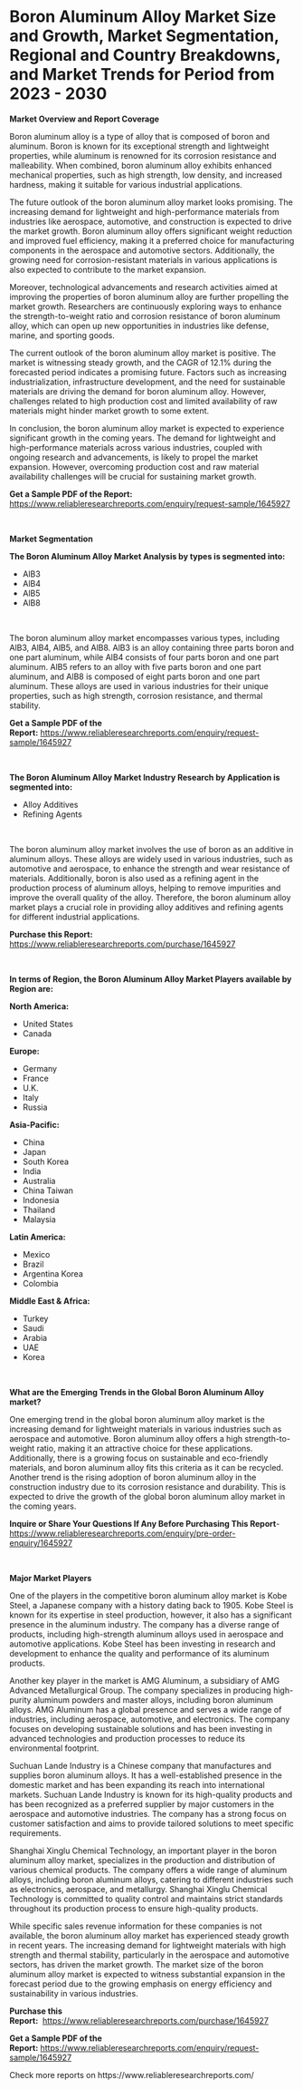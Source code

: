 <p><h1>Boron Aluminum Alloy Market Size and Growth, Market Segmentation, Regional and Country Breakdowns, and Market Trends for Period from 2023 -  2030</h1></p><p><strong>Market Overview and Report Coverage</strong></p>
<p><p>Boron aluminum alloy is a type of alloy that is composed of boron and aluminum. Boron is known for its exceptional strength and lightweight properties, while aluminum is renowned for its corrosion resistance and malleability. When combined, boron aluminum alloy exhibits enhanced mechanical properties, such as high strength, low density, and increased hardness, making it suitable for various industrial applications.</p><p>The future outlook of the boron aluminum alloy market looks promising. The increasing demand for lightweight and high-performance materials from industries like aerospace, automotive, and construction is expected to drive the market growth. Boron aluminum alloy offers significant weight reduction and improved fuel efficiency, making it a preferred choice for manufacturing components in the aerospace and automotive sectors. Additionally, the growing need for corrosion-resistant materials in various applications is also expected to contribute to the market expansion.</p><p>Moreover, technological advancements and research activities aimed at improving the properties of boron aluminum alloy are further propelling the market growth. Researchers are continuously exploring ways to enhance the strength-to-weight ratio and corrosion resistance of boron aluminum alloy, which can open up new opportunities in industries like defense, marine, and sporting goods.</p><p>The current outlook of the boron aluminum alloy market is positive. The market is witnessing steady growth, and the CAGR of 12.1% during the forecasted period indicates a promising future. Factors such as increasing industrialization, infrastructure development, and the need for sustainable materials are driving the demand for boron aluminum alloy. However, challenges related to high production cost and limited availability of raw materials might hinder market growth to some extent.</p><p>In conclusion, the boron aluminum alloy market is expected to experience significant growth in the coming years. The demand for lightweight and high-performance materials across various industries, coupled with ongoing research and advancements, is likely to propel the market expansion. However, overcoming production cost and raw material availability challenges will be crucial for sustaining market growth.</p></p>
<p><strong>Get a Sample PDF of the Report:</strong> <a href="https://www.reliableresearchreports.com/enquiry/request-sample/1645927">https://www.reliableresearchreports.com/enquiry/request-sample/1645927</a></p>
<p>&nbsp;</p>
<p><strong>Market Segmentation</strong></p>
<p><strong>The Boron Aluminum Alloy Market Analysis by types is segmented into:</strong></p>
<p><ul><li>AlB3</li><li>AlB4</li><li>AlB5</li><li>AlB8</li></ul></p>
<p>&nbsp;</p>
<p><p>The boron aluminum alloy market encompasses various types, including AlB3, AlB4, AlB5, and AlB8. AlB3 is an alloy containing three parts boron and one part aluminum, while AlB4 consists of four parts boron and one part aluminum. AlB5 refers to an alloy with five parts boron and one part aluminum, and AlB8 is composed of eight parts boron and one part aluminum. These alloys are used in various industries for their unique properties, such as high strength, corrosion resistance, and thermal stability.</p></p>
<p><strong>Get a Sample PDF of the Report:</strong>&nbsp;<a href="https://www.reliableresearchreports.com/enquiry/request-sample/1645927">https://www.reliableresearchreports.com/enquiry/request-sample/1645927</a></p>
<p>&nbsp;</p>
<p><strong>The Boron Aluminum Alloy Market Industry Research by Application is segmented into:</strong></p>
<p><ul><li>Alloy Additives</li><li>Refining Agents</li></ul></p>
<p>&nbsp;</p>
<p><p>The boron aluminum alloy market involves the use of boron as an additive in aluminum alloys. These alloys are widely used in various industries, such as automotive and aerospace, to enhance the strength and wear resistance of materials. Additionally, boron is also used as a refining agent in the production process of aluminum alloys, helping to remove impurities and improve the overall quality of the alloy. Therefore, the boron aluminum alloy market plays a crucial role in providing alloy additives and refining agents for different industrial applications.</p></p>
<p><strong>Purchase this Report:</strong>&nbsp; <a href="https://www.reliableresearchreports.com/purchase/1645927">https://www.reliableresearchreports.com/purchase/1645927</a></p>
<p>&nbsp;</p>
<p><strong>In terms of Region, the Boron Aluminum Alloy Market Players available by Region are:</strong></p>
<p>
    <p> <strong> North America: </strong>
        <ul>
            <li>United States</li>
            <li>Canada</li>
        </ul>
        </p> 
    <p> <strong> Europe: </strong>
        <ul>
            <li>Germany</li>
            <li>France</li>
            <li>U.K.</li>
            <li>Italy</li>
            <li>Russia</li>
        </ul>
        </p> 
    <p> <strong> Asia-Pacific: </strong>
        <ul>
            <li>China</li>
            <li>Japan</li>
            <li>South Korea</li>
            <li>India</li>
            <li>Australia</li>
            <li>China Taiwan</li>
            <li>Indonesia</li>
            <li>Thailand</li>
            <li>Malaysia</li>
        </ul>
        </p> 
    <p> <strong> Latin America: </strong>
        <ul>
            <li>Mexico</li>
            <li>Brazil</li>
            <li>Argentina Korea</li>
            <li>Colombia</li>
        </ul>
        </p> 
    <p> <strong> Middle East & Africa: </strong>
        <ul>
            <li>Turkey</li>
            <li>Saudi</li>
            <li>Arabia</li>
            <li>UAE</li>
            <li>Korea</li>
        </ul>
    </p>
    </p>
<p>&nbsp;</p>
<p><strong>What are the Emerging Trends in the Global Boron Aluminum Alloy market?</strong></p>
<p><p>One emerging trend in the global boron aluminum alloy market is the increasing demand for lightweight materials in various industries such as aerospace and automotive. Boron aluminum alloy offers a high strength-to-weight ratio, making it an attractive choice for these applications. Additionally, there is a growing focus on sustainable and eco-friendly materials, and boron aluminum alloy fits this criteria as it can be recycled. Another trend is the rising adoption of boron aluminum alloy in the construction industry due to its corrosion resistance and durability. This is expected to drive the growth of the global boron aluminum alloy market in the coming years.</p></p>
<p><strong>Inquire or Share Your Questions If Any Before Purchasing This Report</strong>- <a href="https://www.reliableresearchreports.com/enquiry/pre-order-enquiry/1645927">https://www.reliableresearchreports.com/enquiry/pre-order-enquiry/1645927</a></p>
<p>&nbsp;</p>
<p><strong>Major Market Players</strong></p>
<p><p>One of the players in the competitive boron aluminum alloy market is Kobe Steel, a Japanese company with a history dating back to 1905. Kobe Steel is known for its expertise in steel production, however, it also has a significant presence in the aluminum industry. The company has a diverse range of products, including high-strength aluminum alloys used in aerospace and automotive applications. Kobe Steel has been investing in research and development to enhance the quality and performance of its aluminum products. </p><p>Another key player in the market is AMG Aluminum, a subsidiary of AMG Advanced Metallurgical Group. The company specializes in producing high-purity aluminum powders and master alloys, including boron aluminum alloys. AMG Aluminum has a global presence and serves a wide range of industries, including aerospace, automotive, and electronics. The company focuses on developing sustainable solutions and has been investing in advanced technologies and production processes to reduce its environmental footprint.</p><p>Suchuan Lande Industry is a Chinese company that manufactures and supplies boron aluminum alloys. It has a well-established presence in the domestic market and has been expanding its reach into international markets. Suchuan Lande Industry is known for its high-quality products and has been recognized as a preferred supplier by major customers in the aerospace and automotive industries. The company has a strong focus on customer satisfaction and aims to provide tailored solutions to meet specific requirements.</p><p>Shanghai Xinglu Chemical Technology, an important player in the boron aluminum alloy market, specializes in the production and distribution of various chemical products. The company offers a wide range of aluminum alloys, including boron aluminum alloys, catering to different industries such as electronics, aerospace, and metallurgy. Shanghai Xinglu Chemical Technology is committed to quality control and maintains strict standards throughout its production process to ensure high-quality products. </p><p>While specific sales revenue information for these companies is not available, the boron aluminum alloy market has experienced steady growth in recent years. The increasing demand for lightweight materials with high strength and thermal stability, particularly in the aerospace and automotive sectors, has driven the market growth. The market size of the boron aluminum alloy market is expected to witness substantial expansion in the forecast period due to the growing emphasis on energy efficiency and sustainability in various industries.</p></p>
<p><strong>Purchase this Report:</strong>&nbsp;&nbsp;<a href="https://www.reliableresearchreports.com/purchase/1645927">https://www.reliableresearchreports.com/purchase/1645927</a></p>
<p></p>
<p><strong>Get a Sample PDF of the Report:</strong>&nbsp;<a href="https://www.reliableresearchreports.com/enquiry/request-sample/1645927">https://www.reliableresearchreports.com/enquiry/request-sample/1645927</a></p>
<p>Check more reports on https://www.reliableresearchreports.com/</p>